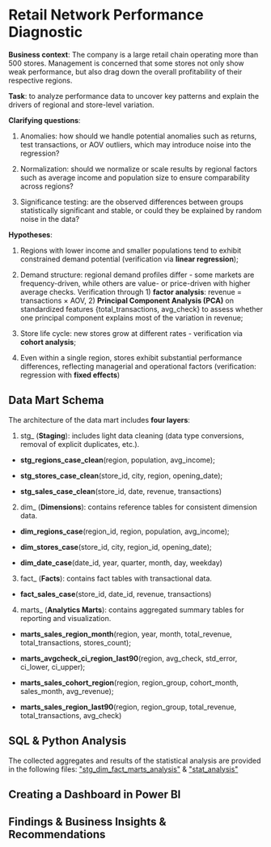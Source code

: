 # Retail Network Performance Diagnostic

**Business context**: The company is a large retail chain operating more than 500 stores. Management is concerned that some stores not only show weak performance, but also drag down the overall profitability of their respective regions.

**Task**: to analyze performance data to uncover key patterns and explain the drivers of regional and store-level variation.

**Clarifying questions**:

1) Anomalies: how should we handle potential anomalies such as returns, test transactions, or AOV outliers, which may introduce noise into the regression?

2) Normalization: should we normalize or scale results by regional factors such as average income and population size to ensure comparability across regions?

3) Significance testing: are the observed differences between groups statistically significant and stable, or could they be explained by random noise in the data?

**Hypotheses**:

1) Regions with lower income and smaller populations tend to exhibit constrained demand potential (verification via **linear regression**);
   
2) Demand structure: regional demand profiles differ - some markets are frequency-driven, while others are value- or price-driven with higher average checks. Verification through 1) **factor analysis**: revenue = transactions × AOV, 2) **Principal Component Analysis (PCA)** on standardized features {total_transactions, avg_check} to assess whether one principal component explains most of the variation in revenue;

3) Store life cycle: new stores grow at different rates - verification via **cohort analysis**;

4) Even within a single region, stores exhibit substantial performance differences, reflecting managerial and operational factors (verification: regression with **fixed effects**)  


## Data Mart Schema

The architecture of the data mart includes **four layers**:


1. stg_ (**Staging**): includes light data cleaning (data type conversions, removal of explicit duplicates, etc.).

- **stg_regions_case_clean**(region, population, avg_income);
  
- **stg_stores_case_clean**(store_id, city, region, opening_date);

- **stg_sales_case_clean**(store_id, date, revenue, transactions)


2. dim_ (**Dimensions**): contains reference tables for consistent dimension data.

- **dim_regions_case**(region_id, region, population, avg_income);

- **dim_stores_case**(store_id, city, region_id, opening_date);

- **dim_date_case**(date_id, year, quarter, month, day, weekday)


3. fact_ (**Facts**): contains fact tables with transactional data.

- **fact_sales_case**(store_id, date_id, revenue, transactions)


4. marts_ (**Analytics Marts**): contains aggregated summary tables for reporting and visualization.

- **marts_sales_region_month**(region, year, month, total_revenue, total_transactions, stores_count);

- **marts_avgcheck_ci_region_last90**(region, avg_check, std_error, ci_lower, ci_upper);

- **marts_sales_cohort_region**(region, region_group, cohort_month, sales_month, avg_revenue);

- **marts_sales_region_last90**(region, region_group, total_revenue, total_transactions, avg_check) 


## SQL & Python Analysis

The collected aggregates and results of the statistical analysis are provided in the following files: ["stg_dim_fact_marts_analysis"](sql/stg_dim_fact_marts_analysis.sql) & ["stat_analysis"](python/analysis.ipynb)

## Creating a Dashboard in Power BI

## Findings & Business Insights & Recommendations
